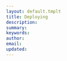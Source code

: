```yaml
---
layout: default.tmplt
title: Deploying
description:
summary:
keywords:
author:
email:
updated:
---
```

